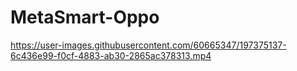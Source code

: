 # MetaSmart-Oppo
 



https://user-images.githubusercontent.com/60665347/197375137-6c436e99-f0cf-4883-ab30-2865ac378313.mp4

